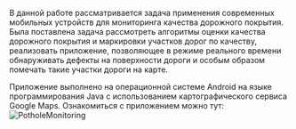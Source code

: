   В данной работе рассматривается задача применения современных мобильных устройств для мониторинга качества дорожного покрытия. Была поставлена задача рассмотреть алгоритмы оценки качества дорожного покрытия и маркировки участков дорог по качеству, реализовать приложение, позволяющее в режиме реального времени обнаруживать дефекты на поверхности дороги и особым образом помечать такие участки дороги на карте.

  Приложение выполнено на операционной системе Android на языке программирования Java с использованием картографического сервиса Google Maps. Ознакомиться с приложением можно тут: ![PotholeMonitoring](https://github.com/dmitry2k/PotholeMonitoring)
